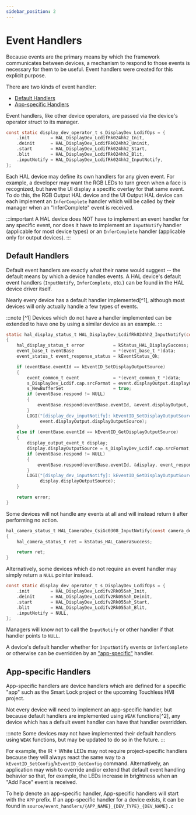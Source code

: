 ```yaml
---
sidebar_position: 2
---
```


# Event Handlers

Because events are the primary means by which the framework communicates between devices,
a mechanism to respond to those events is necessary for them to be useful.
Event handlers were created for this explicit purpose.

There are two kinds of event handler:

  - [Default Handlers](#default-handlers)
  - [App-specific Handlers](#app-specific-handlers)

Event handlers,
like other device operators,
are passed via the device's operator struct to its manager.

```c
const static display_dev_operator_t s_DisplayDev_LcdifOps = {
    .init        = HAL_DisplayDev_LcdifRk024hh2_Init,
    .deinit      = HAL_DisplayDev_LcdifRk024hh2_Uninit,
    .start       = HAL_DisplayDev_LcdifRk024hh2_Start,
    .blit        = HAL_DisplayDev_LcdifRk024hh2_Blit,
    .inputNotify = HAL_DisplayDev_LcdifRk024hh2_InputNotify,
};
```

Each HAL device may define its own handlers for any given event.
For example,
a developer may want the RGB LEDs to turn green when a face is recognized,
but have the UI display a specific overlay for that same event.
To do this,
the RGB Output HAL device and the UI Output HAL device can each implement an `InferComplete` handler which will be called by their manager
when an "InferComplete" event is received.

:::important
A HAL device does NOT have to implement an event handler for any specific event,
nor does it have to implement an `InputNotify` handler (applicable for most device types)
or an `InferComplete` handler (applicable only for output devices).
:::

## Default Handlers

Default event handlers are exactly what their name would suggest -- the default means by which a device handles events.
A HAL device's default event handlers (`InputNotify`, `InferComplete`, etc.) can be found in the HAL device driver itself.

Nearly every device has a default handler implemented[^1],
although most devices will only actually handle a few types of events.

<!-- TODO: Add default handler for each device -->
:::note
[^1] Devices which do not have a handler implemented can be extended to have one by using a similar device as an example.
:::

```c title="Example default handler"
static hal_display_status_t HAL_DisplayDev_LcdifRk024hh2_InputNotify(const display_dev_t *receiver, void *data)
{
    hal_display_status_t error           = kStatus_HAL_DisplaySuccess;
    event_base_t eventBase               = *(event_base_t *)data;
    event_status_t event_response_status = kEventStatus_Ok;

    if (eventBase.eventId == kEventID_SetDisplayOutputSource)
    {
        event_common_t event             = *(event_common_t *)data;
        s_DisplayDev_Lcdif.cap.srcFormat = event.displayOutput.displayOutputSource;
        s_NewBufferSet                   = true;
        if (eventBase.respond != NULL)
        {
            eventBase.respond(eventBase.eventId, &event.displayOutput, event_response_status, true);
        }
        LOGI("[display_dev_inputNotify]: kEventID_SetDisplayOutputSource devID %d, srcFormat %d", receiver->id,
             event.displayOutput.displayOutputSource);
    }
    else if (eventBase.eventId == kEventID_GetDisplayOutputSource)
    {
        display_output_event_t display;
        display.displayOutputSource = s_DisplayDev_Lcdif.cap.srcFormat;
        if (eventBase.respond != NULL)
        {
            eventBase.respond(eventBase.eventId, &display, event_response_status, true);
        }
        LOGI("[display_dev_inputNotify]: kEventID_GetDisplayOutputSource devID %d, srcFormat %d", receiver->id,
             display.displayOutputSource);
    }

    return error;
}
```

Some devices will not handle any events at all
and will instead return `0` after performing no action.

```c title="HAL/common/hal_camera_csi_gc0308.c"
hal_camera_status_t HAL_CameraDev_CsiGc0308_InputNotify(const camera_dev_t *dev, void *data)
{
    hal_camera_status_t ret = kStatus_HAL_CameraSuccess;

    return ret;
}
```

Alternatively,
some devices which do not require an event handler
may simply return a `NULL` pointer instead.

```c title="HAL/common/hal_display_lcdifv2_rk055ahd091.c"
const static display_dev_operator_t s_DisplayDev_LcdifOps = {
    .init        = HAL_DisplayDev_Lcdifv2Rk055ah_Init,
    .deinit      = HAL_DisplayDev_Lcdifv2Rk055ah_Deinit,
    .start       = HAL_DisplayDev_Lcdifv2Rk055ah_Start,
    .blit        = HAL_DisplayDev_Lcdifv2Rk055ah_Blit,
    .inputNotify = NULL,
};
```

Managers will know not to call the `InputNotify` or other handler if that handler points to `NULL`.

A device's default handler whether for `InputNotify` events or `InferComplete` or otherwise can be overridden by an ["app-specific"](#app-specific-handlers) handler.

## App-specific Handlers

App-specific handlers are device handlers which are defined for a specific "app"
such as the Smart Lock project or the upcoming Touchless HMI project.

Not every device will need to implement an app-specific handler,
but because default handlers are implemented using `WEAK` functions[^2], any device which has a default event handler can have that handler overridden.

:::note
Some devices may not have implemented their default handlers using `WEAK` functions,
but may be updated to do so in the future.
:::

For example,
the IR + White LEDs may not require project-specific handlers
because they will always react the same way to a `kEventID_SetConfig`/`kEventID_GetConfig` command.
Alternatively, an application may wish to override and/or extend that default event handling behavior so that,
for example,
the LEDs increase in brightness when an "Add Face" event is received.

To help denote an app-specific handler,
App-specific handlers will start with the `APP` prefix.
If an app-specific handler for a device exists,
it can be found in `source/event_handlers/{APP_NAME}_{DEV_TYPE}_{DEV_NAME}.c`
